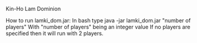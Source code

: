 Kin-Ho Lam Dominion

How to run lamki_dom.jar:
In bash type 
	java -jar lamki_dom.jar "number of players"
With "number of players" being an integer value
If no players are specified then it will run with 2 players.
